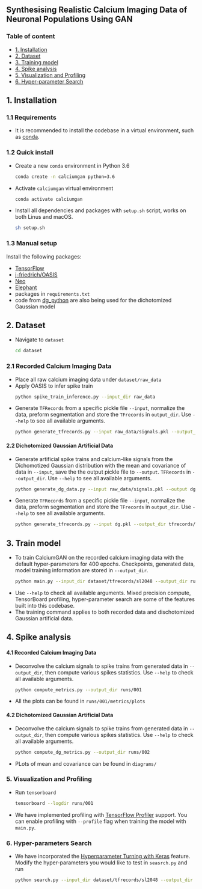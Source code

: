 ## Synthesising Realistic Calcium Imaging Data of Neuronal Populations Using GAN

### Table of content
- [1. Installation](#1-installation)
- [2. Dataset](#2-dataset)
- [3. Training model](#3-train-model)
- [4. Spike analysis](#4-spike-analysis)
- [5. Visualization and Profiling](#5-visualization-and-profiling)
- [6. Hyper-parameter Search](#6-hyper-parameters-search)

## 1. Installation

### 1.1 Requirements
- It is recommended to install the codebase in a virtual environment, 
such as [conda](https://conda.io/en/latest/).

### 1.2 Quick install
- Create a new `conda` environment in Python 3.6
    ```bash
    conda create -n calciumgan python=3.6
    ```
- Activate `calciumgan` virtual environment
    ```bash
    conda activate calciumgan
    ```
- Install all dependencies and packages with `setup.sh` script, works on both Linus and macOS.
    ```bash
    sh setup.sh
    ```

### 1.3 Manual setup
Install the following packages:
- [TensorFlow](https://tensorflow.org)
- [j-friedrich/OASIS](https://github.com/j-friedrich/OASIS)
- [Neo](https://github.com/NeuralEnsemble/python-neo)
- [Elephant](https://github.com/NeuralEnsemble/elephant)
- packages in `requirements.txt`
- code from [dg_python](https://github.com/mackelab/dg_python) are also being 
used for the dichotomized Gaussian model

## 2. Dataset
- Navigate to `dataset`
    ```bash
    cd dataset
    ```

### 2.1 Recorded Calcium Imaging Data
- Place all raw calcium imaging data under `dataset/raw_data`
- Apply OASIS to infer spike train
    ```bash
    python spike_train_inference.py --input_dir raw_data
    ```
- Generate `TFRecords` from a specific pickle file `--input`, normalize the 
data, preform segmentation and store the `TFrecords` in `output_dir`. 
Use `--help` to see all available arguments.
    ```bash
    python generate_tfrecords.py --input raw_data/signals.pkl --output_dir tfrecords/sl2048 --sequence_length 2048 --normalize
    ```

#### 2.2 Dichotomized Gaussian Artificial Data
- Generate artificial spike trains and calcium-like signals from the 
Dichomotized Gaussian distribution with the mean and covariance of data in 
`--input`, save the the output pickle file to `--output`. `TFRecords` in `--output_dir`. Use `--help` to 
see all available arguments.
    ```bash
    python generate_dg_data.py --input raw_data/signals.pkl --output dg.pkl
    ```
- Generate `TFRecords` from a specific pickle file `--input`, normalize the 
data, preform segmentation and store the `TFrecords` in `output_dir`. 
Use `--help` to see all available arguments.
    ```bash
    python generate_tfrecords.py --input dg.pkl --output_dir tfrecords/sl2048_dg --sequence_length 2048 --normalize
    ```

## 3. Train model
- To train CalciumGAN on the recorded calcium imaging data with the default 
hyper-parameters for 400 epochs. Checkpoints, generated data, model training
information are stored in `--output_dir`.
    ```bash
    python main.py --input_dir dataset/tfrecords/sl2048 --output_dir runs/001 --epochs 400 --batch_size 128 --model calciumgan --algoirthm wgan-gp --noise_dim 32 --num_units 64 --kernel_size 24 --strides 2 --m 10 --layer_norm --mixed_precision --save_generated last 
    ```
- Use `--help` to check all available arguments. Mixed precision compute, 
TensorBoard profiling, hyper-parameter search are some of the features built 
into this codebase.
- The training command applies to both recorded data and dischotomized 
Gaussian artificial data.

## 4. Spike analysis

#### 4.1 Recorded Calcium Imaging Data
- Deconvolve the calcium signals to spike trains from generated data in 
`--output_dir`, then compute various spikes statistics. 
Use `--help` to check all available arguments.
    ```bash
    python compute_metrics.py --output_dir runs/001
    ```
- All the plots can be found in `runs/001/metrics/plots`

#### 4.2 Dichotomized Gaussian Artificial Data
- Deconvolve the calcium signals to spike trains from generated data in 
`--output_dir`, then compute various spikes statistics. 
Use `--help` to check all available arguments.
    ```bash
    python compute_dg_metrics.py --output_dir runs/002
    ```
- PLots of mean and covariance can be found in `diagrams/`

### 5. Visualization and Profiling
- Run `tensorboard`
    ```bash
    tensorboard --logdir runs/001
    ```
- We have implemented profiling with 
[TensorFlow Profiler](https://www.tensorflow.org/tensorboard/tensorboard_profiling_keras) support.
You can enable profiling with `--profile` flag when training the model with `main.py`.

### 6. Hyper-parameters Search
- We have incorporated the [Hyperparameter Turning with Keras](https://www.tensorflow.org/tensorboard/hyperparameter_tuning_with_hparams) feature. 
Modify the hyper-parameters you would like to test in `seasrch.py` and run
    ```bash
    python search.py --input_dir dataset/tfrecords/sl2048 --output_dir runs/hparams_search --epochs 400 --mixed_precision
    ```
